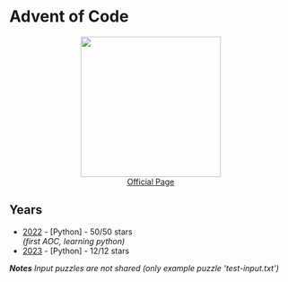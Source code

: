 <h1>Advent of Code</h1>
<p align="center">
  <img src="https://aplwiki.com/images/0/0d/Advent_Of_Code_Logo.png" height="250">
  <br>
  <a href="https://adventofcode.com/" target="_blank">
    Official Page
  </a>
</p>

<h2>Years</h2>
<ul>
  <li><a href="/2022">2022</a> - [Python] - 50/50 stars <br>
      <em>(first AOC, learning python)</em>
  </li>
    <li><a href="/2023">2023</a> - [Python] - 12/12 stars <br>
  </li>
</ul>

<em> <b>Notes</b> Input puzzles are not shared (only example puzzle 'test-input.txt') </em>
  
